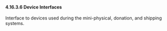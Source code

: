 #### 4.16.3.6 Device Interfaces

Interface to devices used during the mini-physical, donation, and shipping systems.
